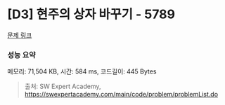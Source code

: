 # [D3] 현주의 상자 바꾸기 - 5789 

[문제 링크](https://swexpertacademy.com/main/code/problem/problemDetail.do?contestProbId=AWYygN36Qn8DFAVm) 

### 성능 요약

메모리: 71,504 KB, 시간: 584 ms, 코드길이: 445 Bytes



> 출처: SW Expert Academy, https://swexpertacademy.com/main/code/problem/problemList.do